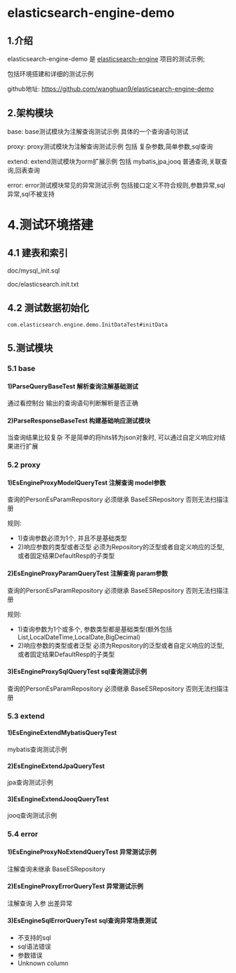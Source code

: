 # elasticsearch-engine-demo

## 1.介绍
elasticsearch-engine-demo 是 [elasticsearch-engine](https://github.com/wanghuan9/elasticsearch-engine) 项目的测试示例;

包括环境搭建和详细的测试示例

github地址: https://github.com/wanghuan9/elasticsearch-engine-demo

## 2.架构模块

base:  base测试模块为注解查询测试示例 具体的一个查询语句测试

proxy: proxy测试模块为注解查询测试示例 包括 复杂参数,简单参数,sql查询

extend: extend测试模块为orm扩展示例 包括 mybatis,jpa,jooq 普通查询,关联查询,回表查询

error:  error测试模块常见的异常测试示例 包括接口定义不符合规则,参数异常,sql异常,sql不被支持

# 4.测试环境搭建

## 4.1 建表和索引

doc/mysql_init.sql

doc/elasticsearch.init.txt


## 4.2 测试数据初始化
```
com.elasticsearch.engine.demo.InitDataTest#initData
```
## 5.测试模块

###  5.1 base
#### 1)ParseQueryBaseTest 解析查询注解基础测试


通过看控制台 输出的查询语句判断解析是否正确

#### 2)ParseResponseBaseTest 构建基础响应测试模块


当查询结果比较复杂 不是简单的将hits转为json对象时, 可以通过自定义响应对结果进行扩展
###  5.2 proxy
#### 1)EsEngineProxyModelQueryTest 注解查询 model参数


查询的PersonEsParamRepository 必须继承 BaseESRepository 否则无法扫描注册
 
 规则:
 * 1)查询参数必须为1个, 并且不是基础类型
 * 2)响应参数的类型或者泛型 必须为Repository的泛型或者自定义响应的泛型,或者固定结果DefaultResp的子类型

#### 2)EsEngineProxyParamQueryTest 注解查询 param参数


查询的PersonEsParamRepository 必须继承 BaseESRepository 否则无法扫描注册

规则:
* 1)查询参数为1个或多个, 参数类型都是基础类型(额外包括 List,LocalDateTime,LocalDate,BigDecimal)
* 2)响应参数的类型或者泛型 必须为Repository的泛型或者自定义响应的泛型,或者固定结果DefaultResp的子类型

#### 3)EsEngineProxySqlQueryTest sql查询测试示例

查询的PersonEsParamRepository 必须继承 BaseESRepository 否则无法扫描注册

###  5.3 extend

#### 1)EsEngineExtendMybatisQueryTest

mybatis查询测试示例

#### 2)EsEngineExtendJpaQueryTest

jpa查询测试示例

#### 3)EsEngineExtendJooqQueryTest

jooq查询测试示例

###  5.4 error

#### 1)EsEngineProxyNoExtendQueryTest 异常测试示例
注解查询未继承 BaseESRepository

#### 2)EsEngineProxyErrorQueryTest 异常测试示例
注解查询 入参 出差异常

#### 3)EsEngineSqlErrorQueryTest sql查询异常场景测试
* 不支持的sql
* sql语法错误
* 参数错误
* Unknown column